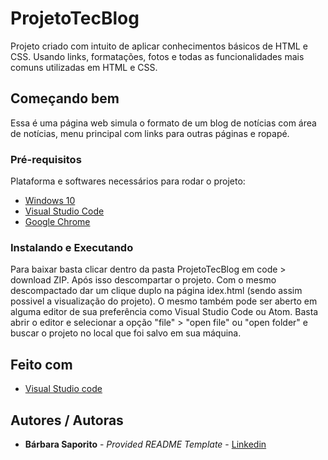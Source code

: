 # ProjetoTecBlog

Projeto criado com intuito de aplicar conhecimentos básicos de HTML e CSS.
Usando links, formatações, fotos e todas as funcionalidades mais comuns utilizadas em HTML e CSS. 

## Começando bem

Essa é uma página web simula o formato de um blog de notícias com área de notícias, menu principal com links para outras páginas e ropapé.

### Pré-requisitos

Plataforma e softwares necessários para rodar o projeto:
- [Windows 10](https://www.microsoft.com/pt-br/software-download/windows10)
- [Visual Studio Code](https://code.visualstudio.com/download)
- [Google Chrome](https://chromeenterprise.google/intl/pt_br/browser/download/?utm_source=adwords&utm_medium=cpc&utm_campaign=2021-H1-chromebrowser-paidmed-paiddisplay-other-chromebrowserent&utm_term=downloadnow&gclid=Cj0KCQjwhr2FBhDbARIsACjwLo1Yo73CHkHiGn2n79hb7YtES7n1JPbH-dYXhmvXWzqjZ3C4GaVlY7UaArfHEALw_wcB&gclsrc=aw.ds#chrome-browser-download&utm_content=GCEJ)

### Instalando e Executando

Para baixar basta clicar dentro da pasta ProjetoTecBlog em code > download ZIP.
Após isso descompartar o projeto. Com o mesmo descompactado dar um clique duplo na página idex.html (sendo assim possivel a visualização do projeto).
O mesmo também pode ser aberto em alguma editor de sua preferência como Visual Studio Code ou Atom. 
Basta abrir o editor e selecionar a opção "file" > "open file" ou "open folder" e buscar o projeto no local que foi salvo em sua máquina.

## Feito com

- [Visual Studio code](https://code.visualstudio.com/download)

## Autores / Autoras

  - **Bárbara Saporito** - *Provided README Template* - [Linkedin](https://www.linkedin.com/in/aparecidasaporito/)

